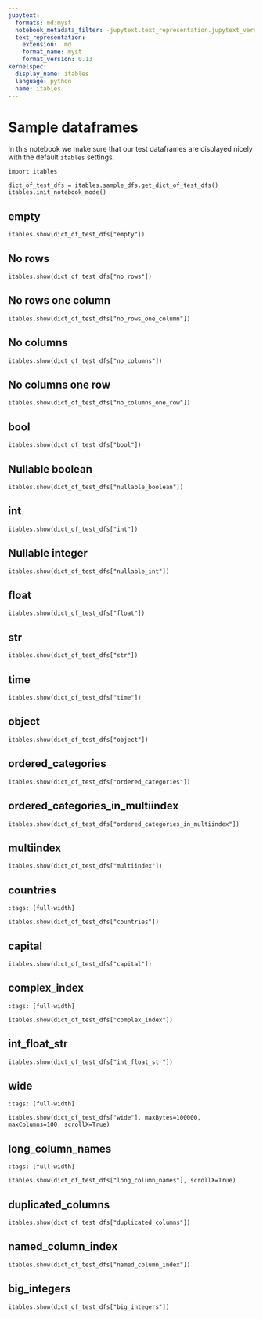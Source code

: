 ```yaml
---
jupytext:
  formats: md:myst
  notebook_metadata_filter: -jupytext.text_representation.jupytext_version
  text_representation:
    extension: .md
    format_name: myst
    format_version: 0.13
kernelspec:
  display_name: itables
  language: python
  name: itables
---
```


# Sample dataframes

In this notebook we make sure that our test dataframes are displayed nicely with the default `itables` settings.

```{code-cell} ipython3
import itables

dict_of_test_dfs = itables.sample_dfs.get_dict_of_test_dfs()
itables.init_notebook_mode()
```

## empty

```{code-cell} ipython3
itables.show(dict_of_test_dfs["empty"])
```

## No rows

```{code-cell} ipython3
itables.show(dict_of_test_dfs["no_rows"])
```

## No rows one column

```{code-cell} ipython3
itables.show(dict_of_test_dfs["no_rows_one_column"])
```

## No columns

```{code-cell} ipython3
itables.show(dict_of_test_dfs["no_columns"])
```

## No columns one row

```{code-cell} ipython3
itables.show(dict_of_test_dfs["no_columns_one_row"])
```

## bool

```{code-cell} ipython3
itables.show(dict_of_test_dfs["bool"])
```

## Nullable boolean

```{code-cell} ipython3
itables.show(dict_of_test_dfs["nullable_boolean"])
```

## int

```{code-cell} ipython3
itables.show(dict_of_test_dfs["int"])
```

## Nullable integer

```{code-cell} ipython3
itables.show(dict_of_test_dfs["nullable_int"])
```

## float

```{code-cell} ipython3
itables.show(dict_of_test_dfs["float"])
```

## str

```{code-cell} ipython3
itables.show(dict_of_test_dfs["str"])
```

## time

```{code-cell} ipython3
itables.show(dict_of_test_dfs["time"])
```

## object

```{code-cell} ipython3
itables.show(dict_of_test_dfs["object"])
```

## ordered_categories

```{code-cell} ipython3
itables.show(dict_of_test_dfs["ordered_categories"])
```

## ordered_categories_in_multiindex

```{code-cell} ipython3
itables.show(dict_of_test_dfs["ordered_categories_in_multiindex"])
```

## multiindex

```{code-cell} ipython3
itables.show(dict_of_test_dfs["multiindex"])
```

## countries

```{code-cell} ipython3
:tags: [full-width]

itables.show(dict_of_test_dfs["countries"])
```

## capital

```{code-cell} ipython3
itables.show(dict_of_test_dfs["capital"])
```

## complex_index

```{code-cell} ipython3
:tags: [full-width]

itables.show(dict_of_test_dfs["complex_index"])
```

## int_float_str

```{code-cell} ipython3
itables.show(dict_of_test_dfs["int_float_str"])
```

## wide

```{code-cell} ipython3
:tags: [full-width]

itables.show(dict_of_test_dfs["wide"], maxBytes=100000, maxColumns=100, scrollX=True)
```

## long_column_names

```{code-cell} ipython3
:tags: [full-width]

itables.show(dict_of_test_dfs["long_column_names"], scrollX=True)
```

## duplicated_columns

```{code-cell} ipython3
itables.show(dict_of_test_dfs["duplicated_columns"])
```

## named_column_index

```{code-cell} ipython3
itables.show(dict_of_test_dfs["named_column_index"])
```

## big_integers

```{code-cell} ipython3
itables.show(dict_of_test_dfs["big_integers"])
```
